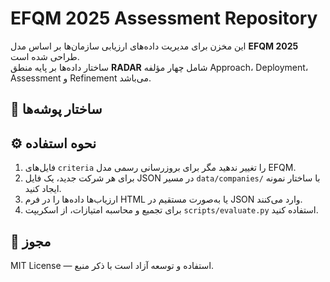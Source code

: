 # EFQM 2025 Assessment Repository

این مخزن برای مدیریت داده‌های ارزیابی سازمان‌ها بر اساس مدل **EFQM 2025** طراحی شده است.  
ساختار داده‌ها بر پایه منطق **RADAR** شامل چهار مؤلفه Approach، Deployment، Assessment و Refinement می‌باشد.  

## 📁 ساختار پوشه‌ها


## ⚙️ نحوه استفاده
1. فایل‌های `criteria` را تغییر ندهید مگر برای بروزرسانی رسمی مدل EFQM.
2. برای هر شرکت جدید، یک فایل JSON در مسیر `data/companies/` با ساختار نمونه ایجاد کنید.
3. ارزیاب‌ها داده‌ها را در فرم HTML یا به‌صورت مستقیم در JSON وارد می‌کنند.
4. برای تجمیع و محاسبه امتیازات، از اسکریپت `scripts/evaluate.py` استفاده کنید.

## 📜 مجوز
MIT License — استفاده و توسعه آزاد است با ذکر منبع.

